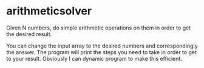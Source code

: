 # arithmeticsolver
Given N numbers, do simple arithmetic operations on them in order to get the desired result.

You can change the input array to the desired numbers and correspondingly the answer.
The program will print the steps you need to take in order to get to your result.
Obviously I can dynamic program to make this efficient.
